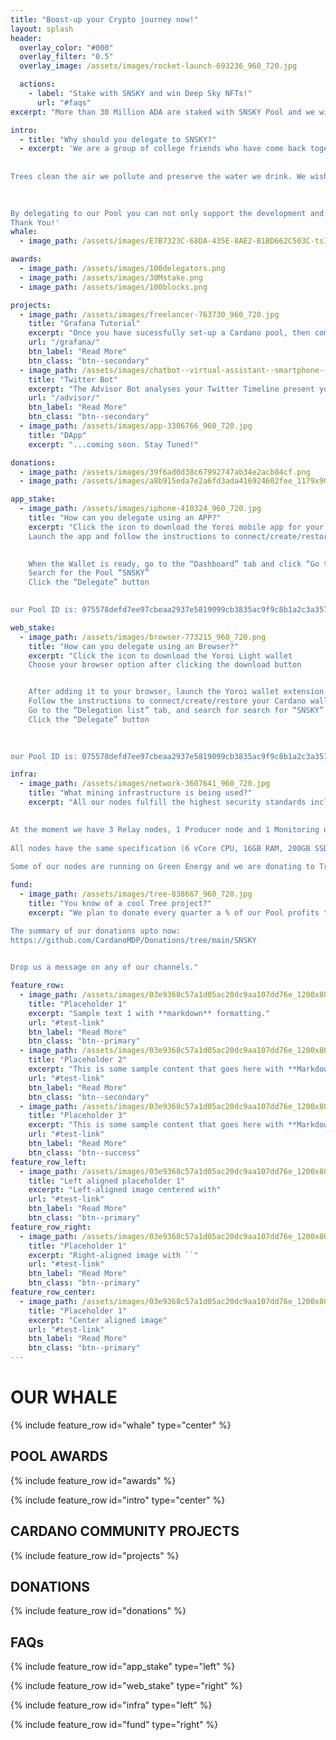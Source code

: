 ```yaml
---
title: "Boost-up your Crypto journey now!"
layout: splash
header:
  overlay_color: "#000"
  overlay_filter: "0.5"
  overlay_image: /assets/images/rocket-launch-693236_960_720.jpg

  actions:
    - label: "Stake with SNSKY and win Deep Sky NFTs!"
      url: "#faqs"
excerpt: "More than 30 Million ADA are staked with SNSKY Pool and we will be honored to welcome you in our family as well."

intro: 
  - title: "Why should you delegate to SNSKY?"
  - excerpt: 'We are a group of college friends who have come back together to run the SNSKY Stake Pool, with the Mission to create usefull content for the Cardano Community. Our Grafana Tutorial is very popular and is included in the CoinCashew Tutorial and in the Cardano Foundation Developer Portal. The Twitter Bot we developed is getting popular day by day and helping newcomers easily find the right Pools that match thier interests. We are also working on an exciting DApp. Stay Tuned!
 
 
Trees clean the air we pollute and preserve the water we drink. We wish that our children continue to live in a world where everyone can see a pollution free Summer Night SKY and we make our little contribution by planting trees. If you wish to help, it will be great if you can join our Fundraiser

 
 
By delegating to our Pool you can not only support the development and maintainance of these community tools but also receive consistant rewards and regular Token give aways.
Thank You!'
whale:
  - image_path: /assets/images/E7B7323C-68DA-435E-8AE2-B1BD662C503C-ts1643629915.jpeg

awards:
  - image_path: /assets/images/100delegators.png
  - image_path: /assets/images/30Mstake.png
  - image_path: /assets/images/100blocks.png

projects:
  - image_path: /assets/images/freelancer-763730_960_720.jpg
    title: "Grafana Tutorial"
    excerpt: "Once you have sucessfully set-up a Cardano pool, then comes the most beautifull part - setting up your Dashboard and Alerts!"
    url: "/grafana/"
    btn_label: "Read More"
    btn_class: "btn--secondary"
  - image_path: /assets/images/chatbot--virtual-assistant--smartphone--cloud-communications.jpg
    title: "Twitter Bot"
    excerpt: "The Advisor Bot analyses your Twitter Timeline present you the top matching Pools"
    url: "/advisor/"
    btn_label: "Read More"
    btn_class: "btn--secondary"
  - image_path: /assets/images/app-3306766_960_720.jpg
    title: "DApp"
    excerpt: "...coming soon. Stay Tuned!"

donations:
  - image_path: /assets/images/39f6ad0d38c67992747ab34e2acb84cf.png
  - image_path: /assets/images/a8b915eda7e2a6fd3ada416924602fee_1179x909.51428571429.jpeg

app_stake:
  - image_path: /assets/images/iphone-410324_960_720.jpg
    title: "How can you delegate using an APP?"
    excerpt: "Click the icon to download the Yoroi mobile app for your device
    Launch the app and follow the instructions to connect/create/restore your Cardano wallet

 
    When the Wallet is ready, go to the “Dashboard” tab and click “Go to Staking Center”
    Search for the Pool “SNSKY”
    Click the “Delegate” button

 
our Pool ID is: 075578defd7ee97cbeaa2937e5819099cb3835ac9f9c8b1a2c3a3578"

web_stake:
  - image_path: /assets/images/browser-773215_960_720.png
    title: "How can you delegate using an Browser?"
    excerpt: "Click the icon to download the Yoroi Light wallet
    Choose your browser option after clicking the download button


    After adding it to your browser, launch the Yoroi wallet extension within the browser
    Follow the instructions to connect/create/restore your Cardano wallet
    Go to the “Delegation list” tab, and search for search for “SNSKY”
    Click the “Delegate” button

 
 
our Pool ID is: 075578defd7ee97cbeaa2937e5819099cb3835ac9f9c8b1a2c3a3578"

infra:
  - image_path: /assets/images/network-3607641_960_720.jpg
    title: "What mining infrastructure is being used?"
    excerpt: "All our nodes fulfill the highest security standards including multiple Authentication layers and multiple firewalls.

 
At the moment we have 3 Relay nodes, 1 Producer node and 1 Monitoring node. One of the relays is on stand-by to act as producer if needed. To support geographical decentralization, we have Relays running in Europe and in India.
 
All nodes have the same specification (6 vCore CPU, 16GB RAM, 200GB SSD, 200 Mbps) and are with different providers at different locations, ensuring no single point of failure.
 
Some of our nodes are running on Green Energy and we are donating to Tree projects to keep our footprint CO2 neutral!"

fund:
  - image_path: /assets/images/tree-838667_960_720.jpg
    title: "You know of a cool Tree project?"
    excerpt: "We plan to donate every quarter a % of our Pool profits to One Tree planted, but also welcome new ideas and projects from our delegators. Important for us is that the donations clearly helping on a specific environmental issue. Do join our One Tree Planted Fundraiser if you wish to help: https://forest-fundraiser.raisely.com/sam

The summary of our donations upto now: 
https://github.com/CardanoMDP/Donations/tree/main/SNSKY

 
Drop us a message on any of our channels."

feature_row:
  - image_path: /assets/images/03e9368c57a1d05ac20dc9aa107dd76e_1200x800.jpg
    title: "Placeholder 1"
    excerpt: "Sample text 1 with **markdown** formatting."
    url: "#test-link"
    btn_label: "Read More"
    btn_class: "btn--primary"
  - image_path: /assets/images/03e9368c57a1d05ac20dc9aa107dd76e_1200x800.jpg
    title: "Placeholder 2"
    excerpt: "This is some sample content that goes here with **Markdown** formatting."
    url: "#test-link"
    btn_label: "Read More"
    btn_class: "btn--secondary"
  - image_path: /assets/images/03e9368c57a1d05ac20dc9aa107dd76e_1200x800.jpg
    title: "Placeholder 3"
    excerpt: "This is some sample content that goes here with **Markdown** formatting."
    url: "#test-link"
    btn_label: "Read More"
    btn_class: "btn--success"
feature_row_left:
  - image_path: /assets/images/03e9368c57a1d05ac20dc9aa107dd76e_1200x800.jpg
    title: "Left aligned placeholder 1"
    excerpt: "Left-aligned image centered with"
    url: "#test-link"
    btn_label: "Read More"
    btn_class: "btn--primary"
feature_row_right:
  - image_path: /assets/images/03e9368c57a1d05ac20dc9aa107dd76e_1200x800.jpg
    title: "Placeholder 1"
    excerpt: "Right-aligned image with ``"
    url: "#test-link"
    btn_label: "Read More"
    btn_class: "btn--primary"
feature_row_center:
  - image_path: /assets/images/03e9368c57a1d05ac20dc9aa107dd76e_1200x800.jpg
    title: "Placeholder 1"
    excerpt: "Center aligned image"
    url: "#test-link"
    btn_label: "Read More"
    btn_class: "btn--primary"
---
```

# OUR WHALE #

{% include feature_row id="whale" type="center" %}

## POOL AWARDS ##

{% include feature_row id="awards" %}

{% include feature_row id="intro" type="center" %}

## CARDANO COMMUNITY PROJECTS ##

{% include feature_row id="projects" %}

## DONATIONS ##
{% include feature_row id="donations" %}

## FAQs ##

{% include feature_row id="app_stake" type="left" %}

{% include feature_row id="web_stake" type="right" %}

{% include feature_row id="infra" type="left" %}

{% include feature_row id="fund" type="right" %}
